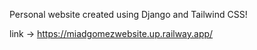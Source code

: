 Personal website created using Django and Tailwind CSS!

link -> https://miadgomezwebsite.up.railway.app/
